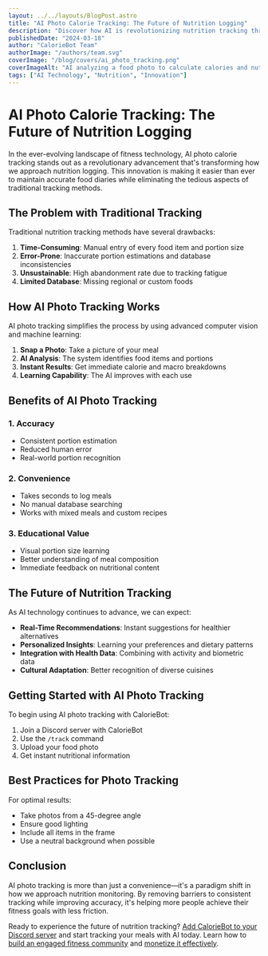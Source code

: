 ```yaml
---
layout: ../../layouts/BlogPost.astro
title: "AI Photo Calorie Tracking: The Future of Nutrition Logging"
description: "Discover how AI is revolutionizing nutrition tracking through photo recognition technology and why it's becoming the preferred method for fitness enthusiasts."
publishedDate: "2024-03-18"
author: "CalorieBot Team"
authorImage: "/authors/team.svg"
coverImage: "/blog/covers/ai_photo_tracking.png"
coverImageAlt: "AI analyzing a food photo to calculate calories and nutrition information"
tags: ["AI Technology", "Nutrition", "Innovation"]
---
```


# AI Photo Calorie Tracking: The Future of Nutrition Logging

In the ever-evolving landscape of fitness technology, AI photo calorie tracking stands out as a revolutionary advancement that's transforming how we approach nutrition logging. This innovation is making it easier than ever to maintain accurate food diaries while eliminating the tedious aspects of traditional tracking methods.

## The Problem with Traditional Tracking

Traditional nutrition tracking methods have several drawbacks:

1. **Time-Consuming**: Manual entry of every food item and portion size
2. **Error-Prone**: Inaccurate portion estimations and database inconsistencies
3. **Unsustainable**: High abandonment rate due to tracking fatigue
4. **Limited Database**: Missing regional or custom foods

## How AI Photo Tracking Works

AI photo tracking simplifies the process by using advanced computer vision and machine learning:

1. **Snap a Photo**: Take a picture of your meal
2. **AI Analysis**: The system identifies food items and portions
3. **Instant Results**: Get immediate calorie and macro breakdowns
4. **Learning Capability**: The AI improves with each use

## Benefits of AI Photo Tracking

### 1. Accuracy
- Consistent portion estimation
- Reduced human error
- Real-world portion recognition

### 2. Convenience
- Takes seconds to log meals
- No manual database searching
- Works with mixed meals and custom recipes

### 3. Educational Value
- Visual portion size learning
- Better understanding of meal composition
- Immediate feedback on nutritional content

## The Future of Nutrition Tracking

As AI technology continues to advance, we can expect:

- **Real-Time Recommendations**: Instant suggestions for healthier alternatives
- **Personalized Insights**: Learning your preferences and dietary patterns
- **Integration with Health Data**: Combining with activity and biometric data
- **Cultural Adaptation**: Better recognition of diverse cuisines

## Getting Started with AI Photo Tracking

To begin using AI photo tracking with CalorieBot:

1. Join a Discord server with CalorieBot
2. Use the `/track` command
3. Upload your food photo
4. Get instant nutritional information

## Best Practices for Photo Tracking

For optimal results:

- Take photos from a 45-degree angle
- Ensure good lighting
- Include all items in the frame
- Use a neutral background when possible

## Conclusion

AI photo tracking is more than just a convenience—it's a paradigm shift in how we approach nutrition monitoring. By removing barriers to consistent tracking while improving accuracy, it's helping more people achieve their fitness goals with less friction.

Ready to experience the future of nutrition tracking? [Add CalorieBot to your Discord server](/pricing) and start tracking your meals with AI today. Learn how to [build an engaged fitness community](/blog/build-engaged-fitness-community-discord/) and [monetize it effectively](/blog/monetizing-fitness-community-guide/).